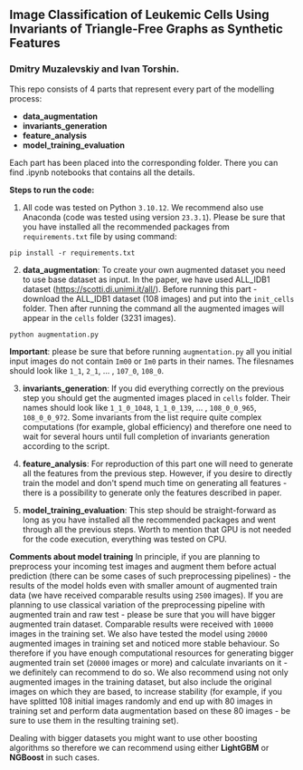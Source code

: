 ## Image Classification of Leukemic Cells Using Invariants of Triangle-Free Graphs as Synthetic Features
### Dmitry Muzalevskiy and Ivan Torshin.

This repo consists of 4 parts that represent every part of the modelling process:

* **data_augmentation**
* **invariants_generation**
* **feature_analysis**
* **model_training_evaluation**

Each part has been placed into the corresponding folder. There you can find .ipynb notebooks that contains all the details. 

**Steps to run the code:**

1. All code was tested on Python ```3.10.12```. We recommend also use Anaconda (code was tested using version ```23.3.1```). Please be sure that you have installed all the recommended packages from ```requirements.txt``` file by using command:

```
pip install -r requirements.txt
```

2. **data_augmentation**: To create your own augmented dataset you need to use base dataset as input. In the paper, we have used ALL_IDB1 dataset (https://scotti.di.unimi.it/all/). Before running this part - download the ALL_IDB1 dataset (108 images) and put into the ```init_cells``` folder. Then after running the command all the augmented images will appear in the ```cells``` folder (3231 images).  
```
python augmentation.py
```
**Important**: please be sure that before running ```augmentation.py``` all you initial input images do not contain ```Im00``` or ```Im0``` parts in their names. The filesnames should look like ```1_1```, ```2_1```, ... , ```107_0```, ```108_0```.

3. **invariants_generation**: If you did everything correctly on the previous step you should get the augmented images placed in ```cells``` folder. Their names should look like ```1_1_0_1048```, ```1_1_0_139```, ... , ```108_0_0_965```, ```108_0_0_972```. Some invariants from the list require quite complex computations (for example, global efficiency) and therefore one need to wait for several hours until full completion of invariants generation according to the script. 

4. **feature_analysis**: For reproduction of this part one will need to generate all the features from the previous step. However, if you desire to directly train the model and don't spend much time on generating all features - there is a possibility to generate only the features described in paper.

5. **model_training_evaluation**: This step should be straight-forward as long as you have installed all the recommended packages and went through all the previous steps. Worth to mention that GPU is not needed for the code execution, everything was tested on CPU.

**Comments about model training**
In principle, if you are planning to preprocess your incoming test images and augment them before actual prediction (there can be some cases of such preprocessing pipelines) - the results of the model holds even with smaller amount of augmented train data (we have received comparable results using ```2500``` images).
If you are planning to use classical variation of the preprocessing pipeline with augmented train and raw test - please be sure that you will have bigger augmented train dataset. Comparable results were received with ```10000``` images in the training set. We also have tested the model using ```20000``` augmented images in training set and noticed more stable behaviour. So therefore if you have enough computational resources for generating bigger augmented train set (```20000``` images or more) and calculate invariants on it - we definitely can recommend to do so. We also recommend using not only augmented images in the training dataset, but also include the original images on which they are based, to increase stability (for example, if you have splitted 108 initial images randomly and end up with 80 images in training set and perform data augmentation based on these 80 images - be sure to use them in the resulting training set).

Dealing with bigger datasets you might want to use other boosting algorithms so therefore we can recommend using either **LightGBM** or **NGBoost** in such cases.

